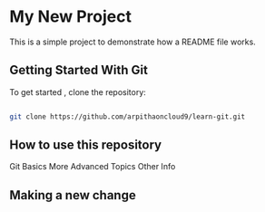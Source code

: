 # My New Project

This is a simple project to demonstrate how a README file works.

## Getting Started With Git

To get started , clone the repository:

```bash

git clone https://github.com/arpithaoncloud9/learn-git.git
```
## How to use this repository




Git Basics
More Advanced Topics
Other Info

## Making a new change